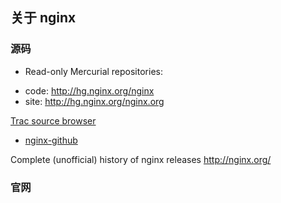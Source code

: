 ## 关于 nginx

### 源码
* Read-only Mercurial repositories:

- code: http://hg.nginx.org/nginx
- site: http://hg.nginx.org/nginx.org

[Trac source browser](http://trac.nginx.org/nginx/browser)

* [nginx-github](https://github.com/nginx/nginx)

Complete (unofficial) history of nginx releases http://nginx.org/

### 官网

